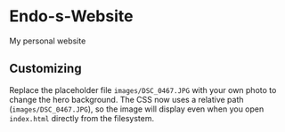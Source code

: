 # Endo-s-Website
My personal website

## Customizing

Replace the placeholder file `images/DSC_0467.JPG` with your own photo to
change the hero background. The CSS now uses a relative path (`images/DSC_0467.JPG`),
so the image will display even when you open `index.html` directly from the
filesystem.
